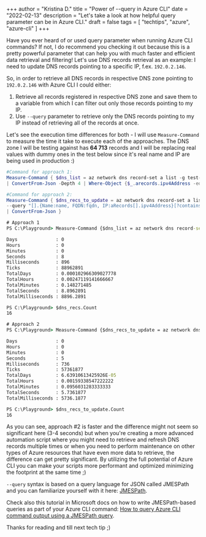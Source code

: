 +++
author = "Kristina D."
title = "Power of --query in Azure CLI"
date = "2022-02-13"
description = "Let's take a look at how helpful query parameter can be in Azure CLI."
draft = false
tags = [
    "techtips",
    "azure",
    "azure-cli"
]
+++

Have you ever heard of or used query parameter when running Azure CLI commands? If not, I do recommend you checking it out because this is a pretty powerful parameter that can help you with much faster and efficient data retrieval and filtering!
Let\'s use DNS records retrieval as an example: I need to update DNS records pointing to a specific IP, f.ex. ```192.0.2.146```.

So, in order to retrieve all DNS records in respective DNS zone pointing to ```192.0.2.146``` with Azure CLI I could either:

1. Retrieve all records registered in respective DNS zone and save them to a variable from which I can filter out only those records pointing to my IP.
2. Use ```--query``` parameter to retrieve only the DNS records pointing to my IP instead of retrieving all of the records at once.

Let\'s see the execution time differences for both - I will use ```Measure-Command``` to measure the time it take to execute each of the approaches. The DNS zone I will be testing against has **64 713** records and I will be replacing real values with dummy ones in the test below since it\'s real name and IP are being used in production :)

```powershell
#Command for approach 1:
Measure-Command { $dns_list = az network dns record-set a list -g test-rg -z dev.testzone.com; $dns_recs = $dns_list ` 
| ConvertFrom-Json -Depth 4 | Where-Object {$_.arecords.ipv4Address -eq "192.0.2.146"} }

#Command for approach 2:
Measure-Command { $dns_recs_to_update = az network dns record-set a list -g test-rg -z dev.testzone.com ` 
--query "[].{Name:name, FQDN:fqdn, IP:aRecords[].ipv4Address}[?contains(IP[], '192.0.2.146')]" ` 
| ConvertFrom-Json }
```

``` cmd
# Approach 1
PS C:\Playground> Measure-Command {$dns_list = az network dns record-set a list -g test-rg -z dev.testzone.com; $dns_recs = $dns_list | ConvertFrom-Json -Depth 4 | Where-Object {$_.arecords.ipv4Address -eq "192.0.2.146"}}

Days              : 0
Hours             : 0
Minutes           : 0
Seconds           : 8
Milliseconds      : 896
Ticks             : 88962891
TotalDays         : 0.000102966309027778
TotalHours        : 0.00247119141666667
TotalMinutes      : 0.148271485
TotalSeconds      : 8.8962891
TotalMilliseconds : 8896.2891

PS C:\Playground> $dns_recs.Count
16

# Approach 2
PS C:\Playground> Measure-Command {$dns_recs_to_update = az network dns record-set a list -g test-rg -z dev.testzone.com --query "[].{Name:name, FQDN:fqdn, IP:aRecords[].ipv4Address}[?contains(IP[],'192.0.2.146')]" | ConvertFrom-Json}

Days              : 0
Hours             : 0
Minutes           : 0
Seconds           : 5
Milliseconds      : 736
Ticks             : 57361877
TotalDays         : 6.63910613425926E-05
TotalHours        : 0.00159338547222222
TotalMinutes      : 0.0956031283333333
TotalSeconds      : 5.7361877
TotalMilliseconds : 5736.1877

PS C:\Playground> $dns_recs_to_update.Count
16

```

As you can see, approach #2 is faster and the difference might not seem so significant here (3-4 seconds) but when you\'re creating a more advanced automation script where you might need to retrieve and refresh DNS records multiple times or when you need to perform maintenance on other types of Azure resources that have even more data to retrieve, the difference can get pretty significant. By utilizing the full potential of Azure CLI you can make your scripts more performant and optimized minimizing the footprint at the same time ;)

```--query``` syntax is based on a query language for JSON called JMESPath and you can familiarize yourself with it here: [JMESPath](https://jmespath.org/).

Check also this tutorial in Microsoft docs on how to write JMESPath-based queries as part of your Azure CLI command: [How to query Azure CLI command output using a JMESPath query](https://docs.microsoft.com/en-us/cli/azure/query-azure-cli).

Thanks for reading and till next tech tip ;)
